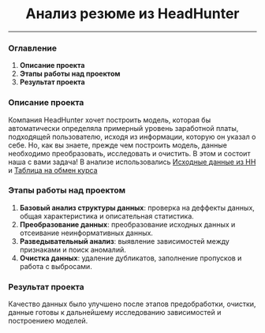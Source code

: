 # <center> Анализ резюме из HeadHunter </center> 
---
### Оглавление

1. **Описание проекта**
2. **Этапы работы над проектом**
3. **Результат проекта**

### Описание проекта

Компания HeadHunter хочет построить модель, которая бы автоматически определяла примерный уровень заработной платы, подходящей пользователю, исходя из информации, которую он указал о себе. Но, как вы знаете, прежде чем построить модель, данные необходимо преобразовать, исследовать и очистить. В этом и состоит наша с вами задача!
В анализе использовались [Исходные данные из HH](https://drive.google.com/file/d/1Kb78mAWYKcYlellTGhIjPI-bCcKbGuTn/view) и [Таблица на обмен курса](https://lms-cdn.skillfactory.ru/assets/courseware/v1/15abf80f45a2f3e93c3274101b451c67/asset-v1:SkillFactory+DSPR-2.0+14JULY2021+type@asset+block/ExchangeRates.zip)

### Этапы работы над проектом
	
1. **Базовый анализ структуры данных**: проверка на деффекты данных, общая характеристика и описательная статистика.
2. **Преобразование данных**: преобразование исходных данных и отсеивание неинформативных данных.
3. **Разведывательный анализ**: выявление зависимостей между признаками и поиск аномалий. 
4. **Очистка данных**: удаление дубликатов, заполнение пропусков и работа с выбросами.

### Результат проекта

Качество данных было улучшено после этапов предобработки, очистки, данные готовы к дальнейшему исследованию зависимостей и построениею моделей.  
